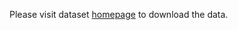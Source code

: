 Please visit dataset [homepage](https://github.com/ptran1203/traffic_sign_detection) to download the data. 
